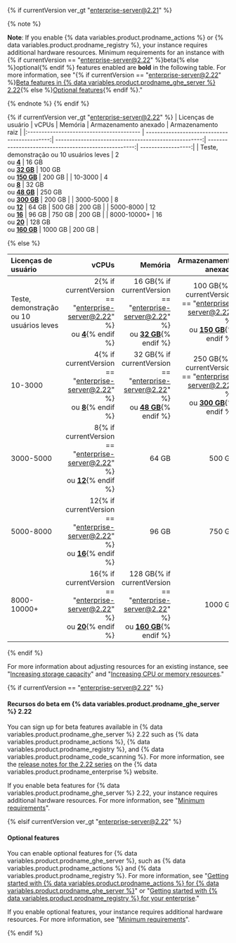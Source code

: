 {% if currentVersion ver_gt "enterprise-server@2.21" %}

{% note %}

**Note**: If you enable {% data variables.product.prodname_actions %} or {% data variables.product.prodname_registry %}, your instance requires additional hardware resources. Minimum requirements for an instance with {% if currentVersion == "enterprise-server@2.22" %}beta{% else %}optional{% endif %} features enabled are **bold** in the following table. For more information, see "{% if currentVersion == "enterprise-server@2.22" %}[Beta features in {% data variables.product.prodname_ghe_server %} 2.22](#beta-features-in-github-enterprise-server-222){% else %}[Optional features](#optional-features){% endif %}."

{% endnote %}
{% endif %}

{% if currentVersion ver_gt "enterprise-server@2.22" %}
| Licenças de usuário                      |                                        vCPUs |                                              Memória |                                Armazenamento anexado | Armazenamento raiz |
|:---------------------------------------- | --------------------------------------------:| ----------------------------------------------------:| ----------------------------------------------------:| ------------------:|
| Teste, demonstração ou 10 usuários leves |   2<br/>ou [**4**](#optional-features) |   16 GB<br/>ou [**32 GB**](#optional-features) | 100 GB<br/>ou [**150 GB**](#optional-features) |             200 GB |
| 10-3000                                  |   4<br/>ou [**8**](#optional-features) |   32 GB<br/>ou [**48 GB**](#optional-features) | 250 GB<br/>ou [**300 GB**](#optional-features) |             200 GB |
| 3000-5000                                |  8<br/>ou [**12**](#optional-features) |                                                64 GB |                                               500 GB |             200 GB |
| 5000-8000                                | 12<br/>ou [**16**](#optional-features) |                                                96 GB |                                               750 GB |             200 GB |
| 8000-10000+                              | 16<br/>ou [**20**](#optional-features) | 128 GB<br/>ou [**160 GB**](#optional-features) |                                              1000 GB |             200 GB |

{% else %}

| Licenças de usuário                      |                                                                                                                                  vCPUs |                                                                                                                                        Memória |                                                                                                                          Armazenamento anexado | Armazenamento raiz |
|:---------------------------------------- | --------------------------------------------------------------------------------------------------------------------------------------:| ----------------------------------------------------------------------------------------------------------------------------------------------:| ----------------------------------------------------------------------------------------------------------------------------------------------:| ------------------:|
| Teste, demonstração ou 10 usuários leves |   2{% if currentVersion == "enterprise-server@2.22" %}<br/>ou [**4**](#beta-features-in-github-enterprise-server-222){% endif %} |   16 GB{% if currentVersion == "enterprise-server@2.22" %}<br/>ou [**32 GB**](#beta-features-in-github-enterprise-server-222){% endif %} | 100 GB{% if currentVersion == "enterprise-server@2.22" %}<br/>ou [**150 GB**](#beta-features-in-github-enterprise-server-222){% endif %} |             200 GB |
| 10-3000                                  |   4{% if currentVersion == "enterprise-server@2.22" %}<br/>ou [**8**](#beta-features-in-github-enterprise-server-222){% endif %} |   32 GB{% if currentVersion == "enterprise-server@2.22" %}<br/>ou [**48 GB**](#beta-features-in-github-enterprise-server-222){% endif %} | 250 GB{% if currentVersion == "enterprise-server@2.22" %}<br/>ou [**300 GB**](#beta-features-in-github-enterprise-server-222){% endif %} |             200 GB |
| 3000-5000                                |  8{% if currentVersion == "enterprise-server@2.22" %}<br/>ou [**12**](#beta-features-in-github-enterprise-server-222){% endif %} |                                                                                                                                          64 GB |                                                                                                                                         500 GB |             200 GB |
| 5000-8000                                | 12{% if currentVersion == "enterprise-server@2.22" %}<br/>ou [**16**](#beta-features-in-github-enterprise-server-222){% endif %} |                                                                                                                                          96 GB |                                                                                                                                         750 GB |             200 GB |
| 8000-10000+                              | 16{% if currentVersion == "enterprise-server@2.22" %}<br/>ou [**20**](#beta-features-in-github-enterprise-server-222){% endif %} | 128 GB{% if currentVersion == "enterprise-server@2.22" %}<br/>ou [**160 GB**](#beta-features-in-github-enterprise-server-222){% endif %} |                                                                                                                                        1000 GB |             200 GB |

{% endif %}

For more information about adjusting resources for an existing instance, see "[Increasing storage capacity](/enterprise/admin/installation/increasing-storage-capacity)" and "[Increasing CPU or memory resources](/enterprise/admin/installation/increasing-cpu-or-memory-resources)."

{% if currentVersion == "enterprise-server@2.22" %}

#### Recursos do beta em {% data variables.product.prodname_ghe_server %} 2.22

You can sign up for beta features available in {% data variables.product.prodname_ghe_server %} 2.22 such as {% data variables.product.prodname_actions %}, {% data variables.product.prodname_registry %}, and {% data variables.product.prodname_code_scanning %}. For more information, see the [release notes for the 2.22 series](https://enterprise.github.com/releases/series/2.22#release-2.22.0) on the {% data variables.product.prodname_enterprise %} website.

If you enable beta features for {% data variables.product.prodname_ghe_server %} 2.22, your instance requires additional hardware resources. For more information, see "[Minimum requirements](#minimum-requirements)".

{% elsif currentVersion ver_gt "enterprise-server@2.22" %}

#### Optional features

You can enable optional features for {% data variables.product.prodname_ghe_server %}, such as {% data variables.product.prodname_actions %} and {% data variables.product.prodname_registry %}. For more information, see "[Getting started with {% data variables.product.prodname_actions %} for {% data variables.product.prodname_ghe_server %}](/admin/github-actions/getting-started-with-github-actions-for-github-enterprise-server)" or "[Getting started with {% data variables.product.prodname_registry %} for your enterprise](/admin/packages/getting-started-with-github-packages-for-your-enterprise)."

If you enable optional features, your instance requires additional hardware resources. For more information, see "[Minimum requirements](#minimum-requirements)".

{% endif %}
